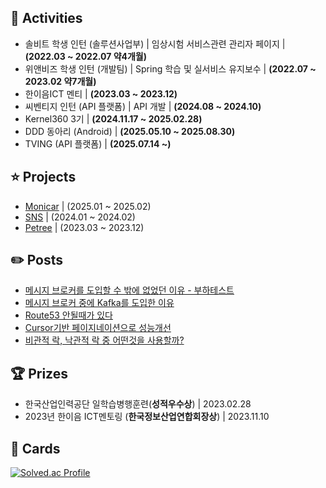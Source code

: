 ## 📔 Activities
- 솔비트 학생 인턴 (솔루션사업부) | 임상시험 서비스관련 관리자 페이지 | **(2022.03 ~ 2022.07 약4개월)**
- 위앤비즈 학생 인턴 (개발팀) | Spring 학습 및 실서비스 유지보수 | **(2022.07 ~ 2023.02 약7개월)**
- 한이음ICT 멘티 | **(2023.03 ~ 2023.12)**
- 씨벤티지 인턴 (API 플랫폼) | API 개발 | **(2024.08 ~ 2024.10)**
- Kernel360 3기 | **(2024.11.17 ~ 2025.02.28)**
- DDD 동아리 (Android) | **(2025.05.10 ~ 2025.08.30)**
- TVING (API 플랫폼) | **(2025.07.14 ~)**

## ⭐ Projects
- [Monicar](https://github.com/Kernel360/KDEV3_monicar_BE) | (2025.01 ~ 2025.02)
- [SNS](https://github.com/Suxxxxhyun/sns-project) | (2024.01 ~ 2024.02) 
- [Petree](https://github.com/next-petree/backend) | (2023.03 ~ 2023.12)

## ✏️ Posts
- [메시지 브로커를 도입할 수 밖에 없었던 이유 - 부하테스트](https://www.canva.com/design/DAGfcRy6xGE/q6HvKo_qZ0ftXHH79zK6rg/edit?utm_content=DAGfcRy6xGE&utm_campaign=designshare&utm_medium=link2&utm_source=sharebutton)
- [메시지 브로커 중에 Kafka를 도입한 이유](https://github.com/Kernel360/KDEV3_monicar_BE/wiki/%EB%A9%94%EC%8B%9C%EC%A7%80-%EB%B8%8C%EB%A1%9C%EC%BB%A4-%EC%A4%91%EC%97%90-Kafka%EB%A5%BC-%EB%8F%84%EC%9E%85%ED%95%9C-%EC%9D%B4%EC%9C%A0)
- [Route53 안될때가 있다](https://github.com/Kernel360/KDEV3_monicar_BE/wiki/Route53-%EC%95%88%EB%90%A0%EB%95%8C%EA%B0%80-%EC%9E%88%EB%8B%A4.)
- [Cursor기반 페이지네이션으로 성능개선](https://qkrtngus116.tistory.com/91)
- [비관적 락, 낙관적 락 중 어떤것을 사용할까?](https://qkrtngus116.tistory.com/90)

  
## 🏆 Prizes
- 한국산업인력공단 일학습병행훈련(**성적우수상**) | 2023.02.28
- 2023년 한이음 ICT멘토링 (**한국정보산업연합회장상**) | 2023.11.10

## 📙 Cards
[![Solved.ac Profile](http://mazassumnida.wtf/api/generate_badge?boj=qkrtngus116)](https://solved.ac/qkrtngus116)
